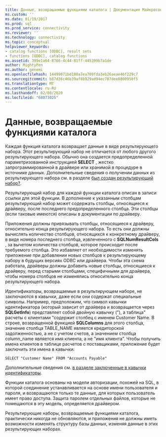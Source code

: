 ```yaml
---
title: Данные, возвращаемые функциями каталога | Документация Майкрософт
ms.custom: ''
ms.date: 01/19/2017
ms.prod: sql
ms.prod_service: connectivity
ms.reviewer: ''
ms.technology: connectivity
ms.topic: conceptual
helpviewer_keywords:
- catalog functions [ODBC], result sets
- functions [ODBC], catalog functions
ms.assetid: 399e1a64-8766-4c44-81ff-445399b7a1de
author: MightyPen
ms.author: genemi
ms.openlocfilehash: 14499071bd180a7ea709fda3eb26aeae46f229c7
ms.sourcegitcommit: b87d36c46b39af8b929ad94ec707dee8800950f5
ms.translationtype: MT
ms.contentlocale: ru-RU
ms.lasthandoff: 02/08/2020
ms.locfileid: "68077025"
---
```

# <a name="data-returned-by-catalog-functions"></a>Данные, возвращаемые функциями каталога
Каждая функция каталога возвращает данные в виде результирующего набора. Этот результирующий набор не отличается от любого другого результирующего набора. Обычно она создается предопределенной параметризованной инструкцией **SELECT** , жестко запрограммированной в драйвере или хранимой в процедуре в источнике данных. Дополнительные сведения о получении данных из результирующего набора см. в разделе [был создан результирующий набор?](../../../odbc/reference/develop-app/was-a-result-set-created.md).  
  
 Результирующий набор для каждой функции каталога описан в записи ссылки для этой функции. В дополнение к указанным столбцам результирующий набор может содержать столбцы, относящиеся к драйверу, после последнего предопределенного столбца. Эти столбцы (если таковые имеются) описаны в документации по драйверу.  
  
 Приложения должны привязывать столбцы, относящиеся к драйверу, относительно конца результирующего набора. То есть они должны вычислять количество столбцов, относящихся к конкретному драйверу, в виде номера последнего столбца, извлеченного с **SQLNumResultCols** , за вычетом количества столбцов, которое происходит после требуемого столбца. Это избавляет от необходимости изменять приложение при добавлении новых столбцов к результирующему набору в будущих версиях ODBC или драйвера. Чтобы эта схема работала, драйверы должны добавить новые столбцы, относящиеся к драйверу, перед старыми столбцами, специфичными для драйвера, чтобы номера столбцов не изменялись относительно конца результирующего набора.  
  
 Идентификаторы, возвращаемые в результирующем наборе, не заключаются в кавычки, даже если они содержат специальные символы. Например, предположим, что символ кавычки идентификатора (который зависит от драйвера и возвращается через **SQLGetInfo**) представляет собой двойную кавычку ("), а таблица" расчеты с клиентами "содержит столбец с именем Customer Name. В строке, возвращенной функцией **SQLColumns** для этого столбца, значение столбца TABLE_NAME является кредиторской задолженностью, а не с учетом счетов, а значением столбца column_name является имя клиента, а не "имя клиента". Чтобы получить имена клиентов в таблице расчетов с поставщиками, приложение будет заключить эти имена в кавычки:  
  
```  
SELECT "Customer Name" FROM "Accounts Payable"  
```  
  
 Дополнительные сведения см. [в разделе заключенные в кавычки идентификаторы](../../../odbc/reference/develop-app/quoted-identifiers.md).  
  
 Функции каталога основаны на модели авторизации, похожей на SQL, в которой соединение устанавливается на основе имени пользователя и пароля, и возвращаются только те данные, для которых пользователь имеет право доступа. Защита паролем отдельных файлов, которые не помещаются в эту модель, определяется драйвером.  
  
 Результирующие наборы, возвращаемые функциями каталога, практически никогда не обновляются, и приложения не должны иметь возможности изменять структуру базы данных, изменяя данные в этих результирующих наборах.
